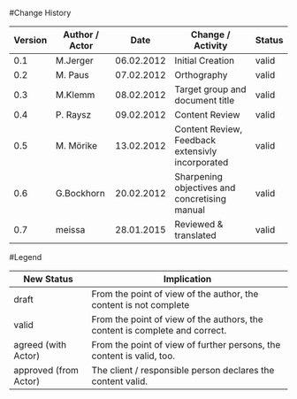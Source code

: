 #Change History
	
|Version	|Author / Actor		|Date		|Change /  Activity							|Status	|
| --------- | ----------------- | --------- | ----------------------------------------- | ----- |
|0.1		|M.Jerger			|06.02.2012	|Initial Creation							|valid	|
|0.2		|M. Paus			|07.02.2012	|Orthography								|valid	|
|0.3		|M.Klemm			|08.02.2012	|Target group and document title 			|valid	|
|0.4		|P. Raysz			|09.02.2012	|Content Review 							|valid	|
|0.5		|M. Mörike			|13.02.2012	|Content Review, Feedback extensivly incorporated|valid	|
|0.6		|G.Bockhorn			|20.02.2012	|Sharpening objectives and concretising manual|valid	|
|0.7		|meissa				|28.01.2015	|Reviewed & translated						|valid	|

#Legend

|New Status				|Implication															|
| ---------------------	| --------------------------------------------------------------------- |
|draft					|From the point of view of the author, the content is not complete|
|valid					|From the point of view of the authors, the content is complete and correct.|
|agreed (with Actor)	|From the point of view of further persons, the content is valid, too.|
|approved (from Actor)	|The client / responsible person declares the content valid.|

